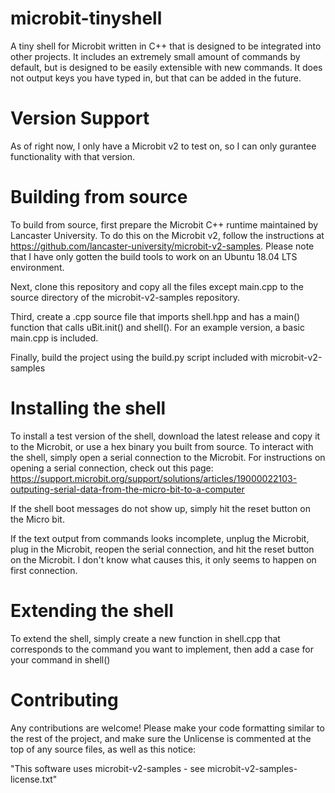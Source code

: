 # microbit-tinyshell
A tiny shell for Microbit written in C++ that is designed to be integrated into other projects. It includes an extremely small amount of commands by default, but is designed to be easily extensible with new commands. It does not output keys you have typed in, but that can be added in the future.

# Version Support
As of right now, I only have a Microbit v2 to test on, so I can only gurantee functionality with that version.

# Building from source
To build from source, first prepare the Microbit C++ runtime maintained by Lancaster University. To do this on the Microbit v2, follow the instructions at https://github.com/lancaster-university/microbit-v2-samples. Please note that I have only gotten the build tools to work on an Ubuntu 18.04 LTS environment.

Next, clone this repository and copy all the files except main.cpp to the source directory of the microbit-v2-samples repository.

Third, create a .cpp source file that imports shell.hpp and has a main() function that calls uBit.init() and shell(). For an example version, a basic main.cpp is included.

Finally, build the project using the build.py script included with microbit-v2-samples

# Installing the shell
To install a test version of the shell, download the latest release and copy it to the Microbit, or use a hex binary you built from source. To interact with the shell, simply open a serial connection to the Microbit. For instructions on opening a serial connection, check out this page: https://support.microbit.org/support/solutions/articles/19000022103-outputing-serial-data-from-the-micro-bit-to-a-computer

If the shell boot messages do not show up, simply hit the reset button on the Micro bit. 

If the text output from commands looks incomplete, unplug the Microbit, plug in the Microbit, reopen the serial connection, and hit the reset button on the Microbit. I don't know what causes this, it only seems to happen on first connection. 

# Extending the shell
To extend the shell, simply create a new function in shell.cpp that corresponds to the command you want to implement, then add a case for your command in shell()

# Contributing
Any contributions are welcome! Please make your code formatting similar to the rest of the project, and make sure the Unlicense is commented at the top of any source files, as well as this notice:

"This software uses microbit-v2-samples - see microbit-v2-samples-license.txt"
